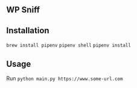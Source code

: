 ## WP Sniff

## Installation

`brew install pipenv`
`pipenv shell`
`pipenv install`

## Usage

Run `python main.py https://www.some-url.com`
